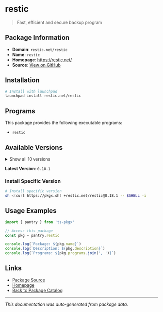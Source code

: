# restic

> Fast, efficient and secure backup program

## Package Information

- **Domain**: `restic.net/restic`
- **Name**: `restic`
- **Homepage**: https://restic.net/
- **Source**: [View on GitHub](https://github.com/pkgxdev/pantry/tree/main/projects/restic.net/restic/package.yml)

## Installation

```bash
# Install with launchpad
launchpad install restic.net/restic
```

## Programs

This package provides the following executable programs:

- `restic`

## Available Versions

<details>
<summary>Show all 10 versions</summary>

- `0.18.1`, `0.18.0`, `0.17.3`, `0.17.2`, `0.17.1`
- `0.17.0`, `0.16.5`, `0.16.4`, `0.16.3`, `0.16.2`

</details>

**Latest Version**: `0.18.1`

### Install Specific Version

```bash
# Install specific version
sh <(curl https://pkgx.sh) +restic.net/restic@0.18.1 -- $SHELL -i
```

## Usage Examples

```typescript
import { pantry } from 'ts-pkgx'

// Access this package
const pkg = pantry.restic

console.log(`Package: ${pkg.name}`)
console.log(`Description: ${pkg.description}`)
console.log(`Programs: ${pkg.programs.join(', ')}`)
```

## Links

- [Package Source](https://github.com/pkgxdev/pantry/tree/main/projects/restic.net/restic/package.yml)
- [Homepage](https://restic.net/)
- [Back to Package Catalog](../../../package-catalog.md)

---

*This documentation was auto-generated from package data.*
